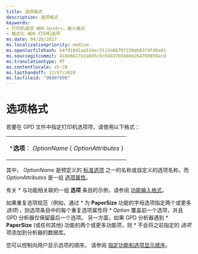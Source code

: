 ```yaml
---
title: 选项格式
description: 选项格式
keywords:
- 打印机选项 WDK Unidrv，输入格式
- 格式化 WDK 打印机选项
ms.date: 04/20/2017
ms.localizationpriority: medium
ms.openlocfilehash: b4f910d1aa514ec3113a8870f230eb83f4fd6a01
ms.sourcegitcommit: 418e6617e2a695c9cb4b37b5b60e264760858acd
ms.translationtype: MT
ms.contentlocale: zh-CN
ms.lasthandoff: 12/07/2020
ms.locfileid: "96807699"
---
```

# <a name="option-entry-format"></a>选项格式





若要在 GPD 文件中指定打印机选项项，请使用以下格式：

<table>
<colgroup>
<col width="100%" />
</colgroup>
<tbody>
<tr class="odd">
<td><p>*<strong>选项</strong>： <em>OptionName</em> { <em>OptionAttributes</em> }</p></td>
</tr>
</tbody>
</table>

 

其中， *OptionName* 是预定义的 [标准选项](standard-options.md) 之一的名称或自定义的选项名称，而 *OptionAttributes* 是一组 [选项属性](option-attributes.md)。

有关 \* 与功能相关联的一组 **选项** 条目的示例，请参阅 [功能输入格式](feature-entry-format.md)。

如果重复选项规范（例如，通过 \* 为 **PaperSize** 功能的字母选项指定两个或更多 *_选项_*），则选项条目中的每个重复选项属性将 \* *_Option_* 覆盖前一个选项，并且 GPD 分析器仅保留最后一个选项。 另一方面，如果 GPD 分析器遇到 \* **PaperSize** (或任何其他) 功能的两个或更多功能项，则 \* 不会将之前指定的 *_选项_* 项添加到分析器的数据库。

您可以控制向用户显示选项的顺序。 请参阅 [指定功能和选项显示顺序](specifying-feature-and-option-display-order.md)。

 

 




